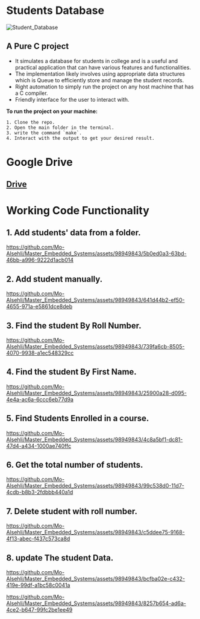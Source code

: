 # Students Database

![Student_Database](https://github.com/Mo-Alsehli/Master_Embedded_Systems/assets/98949843/31c85f18-4413-4f28-b2c0-0454273fef2a)

## A Pure C project

- It simulates a database for students in college and is a useful and practical application that can have various features and functionalities.
- The implementation likely involves using appropriate data structures which is Queue to efficiently store and manage the student records.
- Right automation to simply run the project on any host machine that has a C compiler.
- Friendly interface for the user to interact with.

**To run the project on your machine:**

```
1. Clone the repo.
2. Open the main folder in the terminal.
3. write the command `make`.
4. Interact with the output to get your desired result.
```

# Google Drive

## [Drive](https://drive.google.com/drive/folders/1XE5dWHBNNiHBEZ1xjLLQ7J6NVv5_a-CZ?usp=sharing)

# Working Code Functionality

## 1. Add students' data from a folder.

https://github.com/Mo-Alsehli/Master_Embedded_Systems/assets/98949843/5b0ed0a3-63bd-46bb-a996-9222d1acb014

## 2. Add student manually.

https://github.com/Mo-Alsehli/Master_Embedded_Systems/assets/98949843/641d44b2-ef50-4655-971a-e5861dce8deb

## 3. Find the student By Roll Number.

https://github.com/Mo-Alsehli/Master_Embedded_Systems/assets/98949843/739fa6cb-8505-4070-9938-a1ec548329cc

## 4. Find the student By First Name.

https://github.com/Mo-Alsehli/Master_Embedded_Systems/assets/98949843/25900a28-d095-4e4a-ac6a-6ccc6eb77d9a

## 5. Find Students Enrolled in a course.

https://github.com/Mo-Alsehli/Master_Embedded_Systems/assets/98949843/4c8a5bf1-dc81-47d4-a434-1000ae740ffc

## 6. Get the total number of students.

https://github.com/Mo-Alsehli/Master_Embedded_Systems/assets/98949843/99c538d0-11d7-4cdb-b8b3-2fdbbb440a1d

## 7. Delete student with roll number.

https://github.com/Mo-Alsehli/Master_Embedded_Systems/assets/98949843/c5ddee75-9168-4f13-abec-f437c573ca8d

## 8. update The student Data.

https://github.com/Mo-Alsehli/Master_Embedded_Systems/assets/98949843/bcfba02e-c432-419e-99df-a1bc58c0041a

https://github.com/Mo-Alsehli/Master_Embedded_Systems/assets/98949843/8257b654-ad6a-4ce2-b647-99fc2be1ee49
